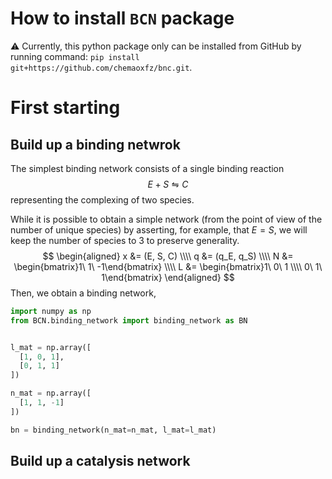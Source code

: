 # How to install `BCN` package
⚠️ Currently, this python package only can be installed from GitHub by running command:
`pip install git+https://github.com/chemaoxfz/bnc.git`.

# First starting
## Build up a binding netwrok
The simplest binding network consists of a single binding reaction
$$
E + S \leftrightharpoons C
$$
representing the complexing of two species.

While it is possible to obtain a simple network (from the point of view of the number of unique species) by asserting, for example, that $E = S$, we will keep the number of species to $3$ to preserve generality.
$$
\begin{aligned}
x &= (E, S, C) \\\\
q &= (q_E, q_S) \\\\
N &= \begin{bmatrix}1\ 1\ -1\end{bmatrix} \\\\
L &= \begin{bmatrix}1\ 0\ 1 \\\\ 0\ 1\ 1\end{bmatrix}
\end{aligned}
$$
Then, we obtain a binding network,

```python title='example.py'
import numpy as np
from BCN.binding_network import binding_network as BN


l_mat = np.array([
  [1, 0, 1],
  [0, 1, 1]
])

n_mat = np.array([
  [1, 1, -1]
])

bn = binding_network(n_mat=n_mat, l_mat=l_mat)
```

## Build up a catalysis network
